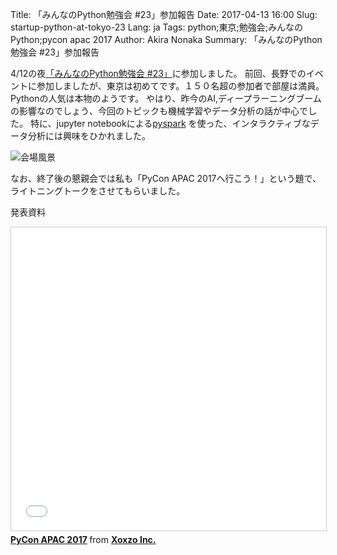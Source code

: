 Title: 「みんなのPython勉強会 #23」参加報告
Date: 2017-04-13 16:00 
Slug: startup-python-at-tokyo-23
Lang: ja
Tags: python;東京;勉強会;みんなのPython;pycon apac 2017
Author: Akira Nonaka
Summary: 「みんなのPython勉強会 #23」参加報告

4/12の夜[「みんなのPython勉強会 #23」](https://startpython.connpass.com/event/49884/)に参加しました。
前回、長野でのイベントに参加しましたが、東京は初めてです。１５０名超の参加者で部屋は満員。Pythonの人気は本物のようです。
やはり、昨今のAI,ディープラーニングブームの影響なのでしょう、今回のトピックも機械学習やデータ分析の話が中心でした。
特に、jupyter notebookによる[pyspark](https://spark.apache.org/docs/0.9.0/index.html)
を使った、インタラクティブなデータ分析には興味をひかれました。 

![会場風景]({filename}/images/IMG_7820.JPG)


なお、終了後の懇親会では私も「PyCon APAC 2017へ行こう！」という題で、ライトニングトークをさせてもらいました。

発表資料

<iframe src="//www.slideshare.net/slideshow/embed_code/key/3oeZ24AM3PCHHM" width="595" height="485" frameborder="0" marginwidth="0" marginheight="0" scrolling="no" style="border:1px solid #CCC; border-width:1px; margin-bottom:5px; max-width: 100%;" allowfullscreen> </iframe> <div style="margin-bottom:5px"> <strong> <a href="//www.slideshare.net/xoxzo/pycon-apac-2017-75035567" title="PyCon APAC 2017" target="_blank">PyCon APAC 2017</a> </strong> from <strong><a target="_blank" href="https://www.slideshare.net/xoxzo">Xoxzo Inc.</a></strong> </div>


